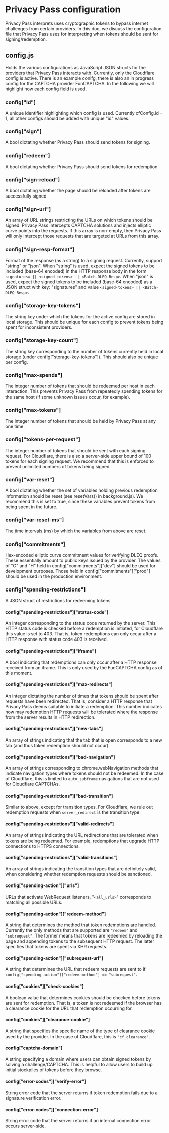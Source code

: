 # Privacy Pass configuration

Privacy Pass interprets uses cryptographic tokens to bypass internet challenges from certain providers. In this doc, we discuss the configuration file that Privacy Pass uses for interpreting when tokens should be sent for signing/redemption.

## config.js

Holds the various configurations as JavaScript JSON structs for the providers that Privacy Pass interacts with. Currently, only the Cloudflare config is active. There is an example conifg, there is also an in progress config for the CAPTCHA provider FunCAPTCHA. In the following we will highlight how each config field is used.

### config["id"]

A unique identifier highlighting which config is used. Currently cfConfig.id = 1, all other configs should be added with unique "id" values.

### config["sign"]

A bool dictating whether Privacy Pass should send tokens for signing. 

### config["redeem"]

A bool dictating whether Privacy Pass should send tokens for redemption.

### config["sign-reload"]

A bool dictating whether the page should be reloaded after tokens are successfully signed

### config["sign-url"]

An array of URL strings restricting the URLs on which tokens should be signed. Privacy Pass intercepts CAPTCHA solutions and injects elliptic curve points into the requests. If this array is non-empty, then Privacy Pass will only intercept those requests that are targeted at URLs from this array.

### config["sign-resp-format"]

Format of the response (as a string) to a signing request. Currently, support "string" or "json". When "string" is used, expect the signed tokens to be included (base-64 encoded) in the HTTP response body in the form `signatures= || <signed-tokens> || <Batch-DLEQ-Resp>`. When "json" is used, expect the signed tokens to be included (base-64 encoded) as a JSON struct with key: "signatures" and value `<signed-tokens> || <Batch-DLEQ-Resp>`.

### config["storage-key-tokens"]

The string key under which the tokens for the active config are stored in local storage. This should be unique for each config to prevent tokens being spent for inconsistent providers.

### config["storage-key-count"]

The string key corresponding to the number of tokens currently held in local storage (under config["storage-key-tokens"]). This should also be unique per config.

### config["max-spends"]

The integer number of tokens that should be redeemed per host in each interaction. This prevents Privacy Pass from repeatedly spending tokens for the same host (if some unknown issues occur, for example).

### config["max-tokens"]

The integer number of tokens that should be held by Privacy Pass at any one time.

### config["tokens-per-request"]

The integer number of tokens that should be sent with each signing request. For Cloudflare, there is also a server-side upper bound of 100 tokens for each signing request. We recommend that this is enforced to prevent unlimited numbers of tokens being signed.

### config["var-reset"]

A bool dictating whether the set of variables holding previous redemption information should be reset (see resetVars() in background.js). We recommend this is set to true, since these variables prevent tokens from being spent in the future.

### config["var-reset-ms"]

The time intervals (ms) by which the variables from above are reset.

### config["commitments"]

Hex-encoded elliptic curve commitment values for verifying DLEQ proofs. These essentially amount to public keys issued by the provider. The values of "G" and "H" held in config["commitments"]["dev"] should be used for development purposes. Those held in config["commitments"]["prod"] should be used in the production environment.

### config["spending-restrictions"]

A JSON struct of restrictions for redeeming tokens

#### config["spending-restrictions"]["status-code"]

An integer corresponding to the status code returned by the server. This HTTP status code is checked before a redemption is initiated, for Cloudflare this value is set to 403. That is, token redemptions can only occur after a HTTP response with status code 403 is received.

#### config["spending-restrictions"]["iframe"]

A bool indicating that redemptions can only occur after a HTTP response received from an iframe. This is only used by the FunCAPTCHA config as of this moment.

#### config["spending-restrictions"]["max-redirects"]

An integer dictating the number of times that tokens should be spent after requests have been redirected. That is, consider a HTTP response that Privacy Pass deems suitable to initiate a redemption. This number indicates how may redemption HTTP requests will be tolerated where the response from the server results in HTTP redirection.

#### config["spending-restrictions"]["new-tabs"]

An array of strings indicating that the tab that is open corresponds to a new tab (and thus token redemption should not occur).

#### config["spending-restrictions"]["bad-navigation"]

An array of strings corresponding to chrome.webNavigation methods that indicate navigation types where tokens should not be redeemed. In the case of Cloudflare, this is limited to `auto_subframe` navigations that are not used for Cloudflare CAPTCHAs.

#### config["spending-restrictions"]["bad-transition"]

Similar to above, except for transition types. For Cloudflare, we rule out redemption requests when `server_redirect` is the transition type.

#### config["spending-restrictions"]["valid-redirects"]

An array of strings indicating the URL redirections that are tolerated when tokens are being redeemed. For example, redemptions that upgrade HTTP connections to HTTPS connections.

#### config["spending-restrictions"]["valid-transitions"]

An array of strings indicating the transition types that are definitely valid, when considering whether redemption requests should be sanctioned.

#### config["spending-action"]["urls"]

URLs that activate WebRequest listeners, "`<all_urls>`" corresponds to matching all possible URLs.

#### config["spending-action"]["redeem-method"]

A string that determines the method that token redemptions are handled. Currently the only methods that are supported are `"redeem"` and `"subrequest"`. The former means that tokens are redeemed by reloading the page and appending tokens to the subsequent HTTP request. The latter specifies that tokens are spent via XHR requests.

#### config["spending-action"]["subrequest-url"]

A string that determines the URL that redeem requests are sent to if `config["spending-action"]["redeem-method"] == "subrequest"`.

#### config["cookies"]["check-cookies"]

A boolean value that determines cookies should be checked before tokens are sent for redemption. That is, a token is not redeemed if the browser has a clearance cookie for the URL that redemption occurring for.

#### config["cookies"]["clearance-cookie"]

A string that specifies the specific name of the type of clearance cookie used by the provider. In the case of Cloudflare, this is `"cf_clearance"`.

#### config["captcha-domain"]

A string specifying a domain where users can obtain signed tokens by solving a challenge/CAPTCHA. This is helpful to allow users to build up initial stockpiles of tokens before they browse.

#### config["error-codes"]["verify-error"]

String error code that the server returns if token redemption fails due to a signature verification error.

#### config["error-codes"]["connection-error"]

String error code that the server returns if an internal connection error occurs server-side.
